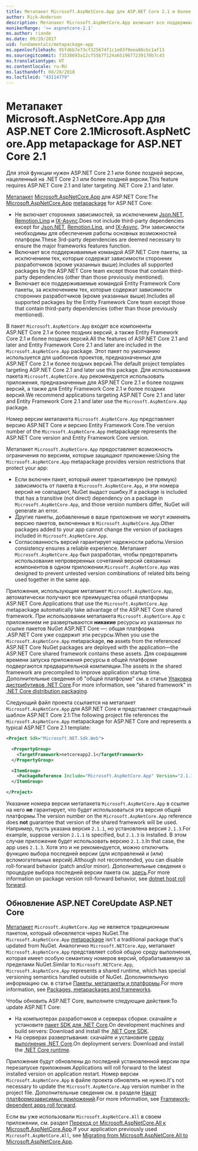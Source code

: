 ```yaml
---
title: Метапакет Microsoft.AspNetCore.App для ASP.NET Core 2.1 и более поздних версий
author: Rick-Anderson
description: Метапакет Microsoft.AspNetCore.App включает все поддерживаемые пакеты ASP.NET Core и Entity Framework Core.
monikerRange: '>= aspnetcore-2.1'
ms.author: riande
ms.date: 09/20/2017
uid: fundamentals/metapackage-app
ms.openlocfilehash: 95fd6b7e73cf325674f1c1e03f9eea88cbc1af13
ms.sourcegitcommit: f3538693a12cf55b7f124a6519677239170b7c43
ms.translationtype: HT
ms.contentlocale: ru-RU
ms.lasthandoff: 08/28/2018
ms.locfileid: "43114779"
---
```

# <a name="microsoftaspnetcoreapp-metapackage-for-aspnet-core-21"></a><span data-ttu-id="31f32-103">Метапакет Microsoft.AspNetCore.App для ASP.NET Core 2.1</span><span class="sxs-lookup"><span data-stu-id="31f32-103">Microsoft.AspNetCore.App metapackage for ASP.NET Core 2.1</span></span>

<span data-ttu-id="31f32-104">Для этой функции нужен ASP.NET Core 2.1 или более поздней версии, нацеленный на .NET Core 2.1 или более поздней версии.</span><span class="sxs-lookup"><span data-stu-id="31f32-104">This feature requires ASP.NET Core 2.1 and later targeting .NET Core 2.1 and later.</span></span>

<span data-ttu-id="31f32-105">[Метапакет](/dotnet/core/packages#metapackages) [Microsoft.AspNetCore.App](https://www.nuget.org/packages/Microsoft.AspNetCore.App) для ASP.NET Core:</span><span class="sxs-lookup"><span data-stu-id="31f32-105">The [Microsoft.AspNetCore.App](https://www.nuget.org/packages/Microsoft.AspNetCore.App) [metapackage](/dotnet/core/packages#metapackages) for ASP.NET Core:</span></span>

* <span data-ttu-id="31f32-106">Не включает сторонних зависимостей, за исключением [Json.NET](https://www.nuget.org/packages/Newtonsoft.Json/), [Remotion.Linq](https://www.nuget.org/packages/Remotion.Linq/) и [IX-Async](https://www.nuget.org/packages/System.Interactive.Async/).</span><span class="sxs-lookup"><span data-stu-id="31f32-106">Does not include third-party dependencies except for [Json.NET](https://www.nuget.org/packages/Newtonsoft.Json/), [Remotion.Linq](https://www.nuget.org/packages/Remotion.Linq/), and [IX-Async](https://www.nuget.org/packages/System.Interactive.Async/).</span></span> <span data-ttu-id="31f32-107">Эти зависимости необходимы для обеспечения работы основных возможностей платформ.</span><span class="sxs-lookup"><span data-stu-id="31f32-107">These 3rd-party dependencies are deemed necessary to ensure the major frameworks features function.</span></span>
* <span data-ttu-id="31f32-108">Включает все поддерживаемые командой ASP.NET Core пакеты, за исключением тех, которые содержат зависимости сторонних разработчиков (кроме указанных выше).</span><span class="sxs-lookup"><span data-stu-id="31f32-108">Includes all supported packages by the ASP.NET Core team except those that contain third-party dependencies (other than those previously mentioned).</span></span>
* <span data-ttu-id="31f32-109">Включает все поддерживаемые командой Entity Framework Core пакеты, за исключением тех, которые содержат зависимости сторонних разработчиков (кроме указанных выше).</span><span class="sxs-lookup"><span data-stu-id="31f32-109">Includes all supported packages by the Entity Framework Core team except those that contain third-party dependencies (other than those previously mentioned).</span></span>

<span data-ttu-id="31f32-110">В пакет `Microsoft.AspNetCore.App` входят все компоненты ASP.NET Core 2.1 и более поздних версий, а также Entity Framework Core 2.1 и более поздних версий.</span><span class="sxs-lookup"><span data-stu-id="31f32-110">All the features of ASP.NET Core 2.1 and later and Entity Framework Core 2.1 and later are included in the `Microsoft.AspNetCore.App` package.</span></span> <span data-ttu-id="31f32-111">Этот пакет по умолчанию используется для шаблонов проектов, предназначенных для ASP.NET Core 2.1 и более поздних версий.</span><span class="sxs-lookup"><span data-stu-id="31f32-111">The default project templates targeting ASP.NET Core 2.1 and later use this package.</span></span> <span data-ttu-id="31f32-112">Для использования пакета `Microsoft.AspNetCore.App` рекомендуется использовать приложения, предназначенные для ASP.NET Core 2.1 и более поздних версий, а также для Entity Framework Core 2.1 и более поздних версий.</span><span class="sxs-lookup"><span data-stu-id="31f32-112">We recommend applications targeting ASP.NET Core 2.1 and later and Entity Framework Core 2.1 and later use the `Microsoft.AspNetCore.App` package.</span></span>

<span data-ttu-id="31f32-113">Номер версии метапакета `Microsoft.AspNetCore.App` представляет версию ASP.NET Core и версию Entity Framework Core.</span><span class="sxs-lookup"><span data-stu-id="31f32-113">The version number of the `Microsoft.AspNetCore.App` metapackage represents the ASP.NET Core version and Entity Framework Core version.</span></span>

<span data-ttu-id="31f32-114">Метапакет `Microsoft.AspNetCore.App` предоставляет возможность ограничения по версиям, которые защищают приложение:</span><span class="sxs-lookup"><span data-stu-id="31f32-114">Using the `Microsoft.AspNetCore.App` metapackage provides version restrictions that protect your app:</span></span>

* <span data-ttu-id="31f32-115">Если включен пакет, который имеет транзитивную (не прямую) зависимость от пакета в `Microsoft.AspNetCore.App`, и эти номера версий не совпадают, NuGet выдаст ошибку.</span><span class="sxs-lookup"><span data-stu-id="31f32-115">If a package is included that has a transitive (not direct) dependency on a package in `Microsoft.AspNetCore.App`, and those version numbers differ, NuGet will generate an error.</span></span>
* <span data-ttu-id="31f32-116">Другие пакеты, добавленные в ваше приложение не могут изменять версию пакетов, включенных в `Microsoft.AspNetCore.App`.</span><span class="sxs-lookup"><span data-stu-id="31f32-116">Other packages added to your app cannot change the version of packages included in `Microsoft.AspNetCore.App`.</span></span>
* <span data-ttu-id="31f32-117">Согласованность версий гарантирует надежности работы.</span><span class="sxs-lookup"><span data-stu-id="31f32-117">Version consistency ensures a reliable experience.</span></span> <span data-ttu-id="31f32-118">Метапакет `Microsoft.AspNetCore.App` был разработан, чтобы предотвратить использование непроверенных сочетаний версий связанных компонентов в одном приложении.</span><span class="sxs-lookup"><span data-stu-id="31f32-118">`Microsoft.AspNetCore.App` was designed to prevent untested version combinations of related bits being used together in the same app.</span></span>

<span data-ttu-id="31f32-119">Приложения, использующие метапакет `Microsoft.AspNetCore.App`, автоматически получают все преимущества общей платформы ASP.NET Core.</span><span class="sxs-lookup"><span data-stu-id="31f32-119">Applications that use the `Microsoft.AspNetCore.App` metapackage automatically take advantage of the ASP.NET Core shared framework.</span></span> <span data-ttu-id="31f32-120">При использовании метапакета `Microsoft.AspNetCore.App` с приложением не развертываются **никакие** ресурсы из указанных по ссылке пакетов NuGet ASP.NET Core &mdash;: общая платформа .ASP.NET Core уже содержит эти ресурсы.</span><span class="sxs-lookup"><span data-stu-id="31f32-120">When you use the `Microsoft.AspNetCore.App` metapackage, **no** assets from the referenced ASP.NET Core NuGet packages are deployed with the application&mdash;the ASP.NET Core shared framework contains these assets.</span></span> <span data-ttu-id="31f32-121">Для сокращения времени запуска приложения ресурсы в общей платформе подвергаются предварительной компиляции.</span><span class="sxs-lookup"><span data-stu-id="31f32-121">The assets in the shared framework are precompiled to improve application startup time.</span></span> <span data-ttu-id="31f32-122">Дополнительные сведения об "общей платформе" см. в статье [Упаковка дистрибутивов .NET Core](/dotnet/core/build/distribution-packaging).</span><span class="sxs-lookup"><span data-stu-id="31f32-122">For more information, see "shared framework" in [.NET Core distribution packaging](/dotnet/core/build/distribution-packaging).</span></span>

<span data-ttu-id="31f32-123">Следующий файл проекта ссылается на метапакет `Microsoft.AspNetCore.App` для ASP.NET Core и представляет стандартный шаблон ASP.NET Core 2.1:</span><span class="sxs-lookup"><span data-stu-id="31f32-123">The following project file references the `Microsoft.AspNetCore.App` metapackage for ASP.NET Core and represents a typical ASP.NET Core 2.1 template:</span></span>

```xml
<Project Sdk="Microsoft.NET.Sdk.Web">

  <PropertyGroup>
    <TargetFramework>netcoreapp2.1</TargetFramework>
  </PropertyGroup>

  <ItemGroup>
    <PackageReference Include="Microsoft.AspNetCore.App" Version="2.1.1" />
  </ItemGroup>

</Project>
```

<span data-ttu-id="31f32-124">Указание номера версии метапакета `Microsoft.AspNetCore.App` в ссылке на него **не** гарантирует, что будет использоваться эта версия общей платформы.</span><span class="sxs-lookup"><span data-stu-id="31f32-124">The version number on the `Microsoft.AspNetCore.App` reference does **not** guarantee that version of the shared framework will be used.</span></span> <span data-ttu-id="31f32-125">Например, пусть указана версия `2.1.1`, но установлена версия `2.1.3`.</span><span class="sxs-lookup"><span data-stu-id="31f32-125">For example, suppose version `2.1.1` is specified, but `2.1.3` is installed.</span></span> <span data-ttu-id="31f32-126">В этом случае приложение будет использовать версию `2.1.3`.</span><span class="sxs-lookup"><span data-stu-id="31f32-126">In that case, the app uses `2.1.3`.</span></span> <span data-ttu-id="31f32-127">Хотя это и не рекомендуется, можно отключить функцию выбора последней версии (для исправлений и (или) вспомогательных версий).</span><span class="sxs-lookup"><span data-stu-id="31f32-127">Although not recommended, you can disable roll-forward behavior (patch and/or minor).</span></span> <span data-ttu-id="31f32-128">Дополнительные сведения о процедуре выбора последней версии пакета см. [здесь](https://github.com/dotnet/core-setup/blob/master/Documentation/design-docs/roll-forward-on-no-candidate-fx.md).</span><span class="sxs-lookup"><span data-stu-id="31f32-128">For more information on package version roll-forward behavior, see [dotnet host roll forward](https://github.com/dotnet/core-setup/blob/master/Documentation/design-docs/roll-forward-on-no-candidate-fx.md).</span></span>

## <a name="update-aspnet-core"></a><span data-ttu-id="31f32-129">Обновление ASP.NET Core</span><span class="sxs-lookup"><span data-stu-id="31f32-129">Update ASP.NET Core</span></span>

<span data-ttu-id="31f32-130">[Метапакет](/dotnet/core/packages#metapackages) `Microsoft.AspNetCore.App` не является традиционным пакетом, который обновляется через NuGet.</span><span class="sxs-lookup"><span data-stu-id="31f32-130">The `Microsoft.AspNetCore.App` [metapackage](/dotnet/core/packages#metapackages) isn't a traditional package that's updated from NuGet.</span></span> <span data-ttu-id="31f32-131">Аналогично `Microsoft.NETCore.App`, метапакет `Microsoft.AspNetCore.App` представляет собой общую среду выполнения, которая имеет особую семантику номеров версий, обрабатываемую за пределами NuGet.</span><span class="sxs-lookup"><span data-stu-id="31f32-131">Similar to `Microsoft.NETCore.App`, `Microsoft.AspNetCore.App` represents a shared runtime, which has special versioning semantics handled outside of NuGet.</span></span> <span data-ttu-id="31f32-132">Дополнительную информацию см. в статье [Пакеты, метапакеты и платформы](/dotnet/core/packages).</span><span class="sxs-lookup"><span data-stu-id="31f32-132">For more information, see [Packages, metapackages and frameworks](/dotnet/core/packages).</span></span>

<span data-ttu-id="31f32-133">Чтобы обновить ASP.NET Core, выполните следующие действия:</span><span class="sxs-lookup"><span data-stu-id="31f32-133">To update ASP.NET Core:</span></span>

* <span data-ttu-id="31f32-134">На компьютерах разработчиков и серверах сборки: скачайте и установите [пакет SDK для .NET Core](https://www.microsoft.com/net/download).</span><span class="sxs-lookup"><span data-stu-id="31f32-134">On development machines and build servers: Download and install the [.NET Core SDK](https://www.microsoft.com/net/download).</span></span>
* <span data-ttu-id="31f32-135">На серверах развертывания: скачайте и установите [среду выполнения .NET Core](https://www.microsoft.com/net/download).</span><span class="sxs-lookup"><span data-stu-id="31f32-135">On deployment servers: Download and install the [.NET Core runtime](https://www.microsoft.com/net/download).</span></span>

 <span data-ttu-id="31f32-136">Приложения будут обновлены до последней установленной версии при перезапуске приложения.</span><span class="sxs-lookup"><span data-stu-id="31f32-136">Applications will roll forward to the latest installed version on application restart.</span></span> <span data-ttu-id="31f32-137">Номер версии `Microsoft.AspNetCore.App` в файле проекта обновлять не нужно.</span><span class="sxs-lookup"><span data-stu-id="31f32-137">It's not necessary to update the `Microsoft.AspNetCore.App` version number in the project file.</span></span> <span data-ttu-id="31f32-138">Дополнительные сведения см. в разделе [Накат платформозависимых приложений](/dotnet/core/versions/selection#framework-dependent-apps-roll-forward).</span><span class="sxs-lookup"><span data-stu-id="31f32-138">For more information, see [Framework-dependent apps roll forward](/dotnet/core/versions/selection#framework-dependent-apps-roll-forward).</span></span>

<span data-ttu-id="31f32-139">Если вы уже использовали `Microsoft.AspNetCore.All` в своем приложении, см. раздел [Переход от Microsoft.AspNetCore.All к Microsoft.AspNetCore.App](xref:fundamentals/metapackage#migrate).</span><span class="sxs-lookup"><span data-stu-id="31f32-139">If your application previously used `Microsoft.AspNetCore.All`, see [Migrating from Microsoft.AspNetCore.All to Microsoft.AspNetCore.App](xref:fundamentals/metapackage#migrate).</span></span>
